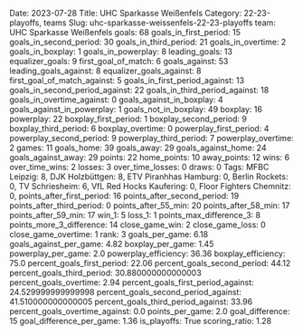 Date: 2023-07-28
Title: UHC Sparkasse Weißenfels
Category: 22-23-playoffs, teams
Slug: uhc-sparkasse-weissenfels-22-23-playoffs
team: UHC Sparkasse Weißenfels
goals: 68
goals_in_first_period: 15
goals_in_second_period: 30
goals_in_third_period: 21
goals_in_overtime: 2
goals_in_boxplay: 1
goals_in_powerplay: 8
leading_goals: 13
equalizer_goals: 9
first_goal_of_match: 6
goals_against: 53
leading_goals_against: 8
equalizer_goals_against: 8
first_goal_of_match_against: 5
goals_in_first_period_against: 13
goals_in_second_period_against: 22
goals_in_third_period_against: 18
goals_in_overtime_against: 0
goals_against_in_boxplay: 4
goals_against_in_powerplay: 1
goals_not_in_boxplay: 49
boxplay: 16
powerplay: 22
boxplay_first_period: 1
boxplay_second_period: 9
boxplay_third_period: 6
boxplay_overtime: 0
powerplay_first_period: 4
powerplay_second_period: 9
powerplay_third_period: 7
powerplay_overtime: 2
games: 11
goals_home: 39
goals_away: 29
goals_against_home: 24
goals_against_away: 29
points: 22
home_points: 10
away_points: 12
wins: 6
over_time_wins: 2
losses: 3
over_time_losses: 0
draws: 0
Tags:  MFBC Leipzig: 8,  DJK Holzbüttgen: 8,  ETV Piranhhas Hamburg: 0,  Berlin Rockets: 0,  TV Schriesheim: 6,  VfL Red Hocks Kaufering: 0,  Floor Fighters Chemnitz: 0,
points_after_first_period: 16
points_after_second_period: 19
points_after_third_period: 0
points_after_55_min: 20
points_after_58_min: 17
points_after_59_min: 17
win_1: 5
loss_1: 1
points_max_difference_3: 8
points_more_3_difference: 14
close_game_win: 2
close_game_loss: 0
close_game_overtime: 1
rank: 3
goals_per_game: 6.18
goals_against_per_game: 4.82
boxplay_per_game: 1.45
powerplay_per_game: 2.0
powerplay_efficiency: 36.36
boxplay_efficiency: 75.0
percent_goals_first_period: 22.06
percent_goals_second_period: 44.12
percent_goals_third_period: 30.880000000000003
percent_goals_overtime: 2.94
percent_goals_first_period_against: 24.529999999999998
percent_goals_second_period_against: 41.510000000000005
percent_goals_third_period_against: 33.96
percent_goals_overtime_against: 0.0
points_per_game: 2.0
goal_difference: 15
goal_difference_per_game: 1.36
is_playoffs: True
scoring_ratio: 1.28
